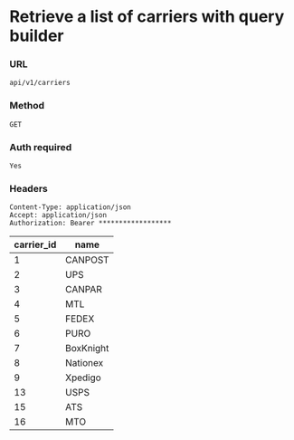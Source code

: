 # Retrieve a list of carriers with query builder

### URL

```text
api/v1/carriers
```

### Method

```text
GET
```





### Auth required

```text
Yes
```

### Headers

```text
Content-Type: application/json
Accept: application/json
Authorization: Bearer ******************

```

| carrier_id | name      |
|------------|-----------|
| 1          | CANPOST   |
| 2          | UPS       |
| 3          | CANPAR    |
| 4          | MTL       |
| 5          | FEDEX     |
| 6          | PURO      |
| 7          | BoxKnight |
| 8          | Nationex  |
| 9          | Xpedigo   |
| 13         | USPS      |
| 15         | ATS       |
| 16         | MTO       |



